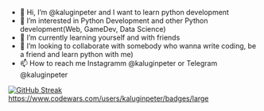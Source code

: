 - 👋 Hi, I’m @kaluginpeter and I want to learn python development
- 👀 I’m interested in Python Development and other Python development(Web, GameDev, Data Science)
- 🌱 I’m currently learning yourself and with friends
- 💞️ I’m looking to collaborate  with somebody who wanna write coding, be a friend and learn python with me) 
- 📫 How to reach me Instagramm @kaluginpeter or Telegram @kaluginpeter

[![GitHub Streak](https://streak-stats.demolab.com?user=kaluginpeter)](https://git.io/streak-stats)
https://www.codewars.com/users/kaluginpeter/badges/large
<!---
kaluginpeter/kaluginpeter is a ✨ special ✨ repository because its `README.md` (this file) appears on your GitHub profile.
You can click the Preview link to take a look at your changes.
--->
